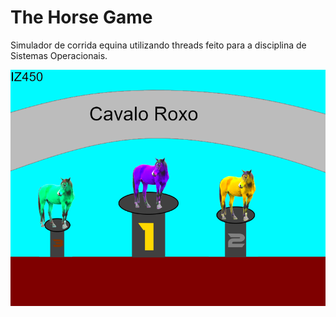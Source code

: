 # The Horse Game
Simulador de corrida equina utilizando threads feito para a disciplina de Sistemas Operacionais.

<img src="winscreen.png" />
